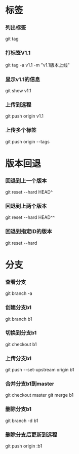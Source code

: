 # 标签 <br>
### 列出标签
git tag
### 打标签V1.1
git tag -a v1.1 -m "v1.1版本上线"  
### 显示v1.1的信息
git show v1.1     
### 上传到远程     
git push origin v1.1  
### 上传多个标签
git push origin --tags  

# 版本回退
### 回退到上一个版本
git reset --hard HEAD^
### 回退到上两个版本
git reset --hard HEAD^^
### 回退到指定ID的版本
git reset --hard <ID>

# 分支
### 查看分支
git branch -a
### 创建分支b1
git branch b1
### 切换到分支b1
git checkout b1
### 上传分支b1
git push --set-upstream origin b1
### 合并分支b1到master
git checkout master
git merge b1
### 删除分支b1
git branch -d b1
### 删除分支后更新到远程
git push origin :b1
